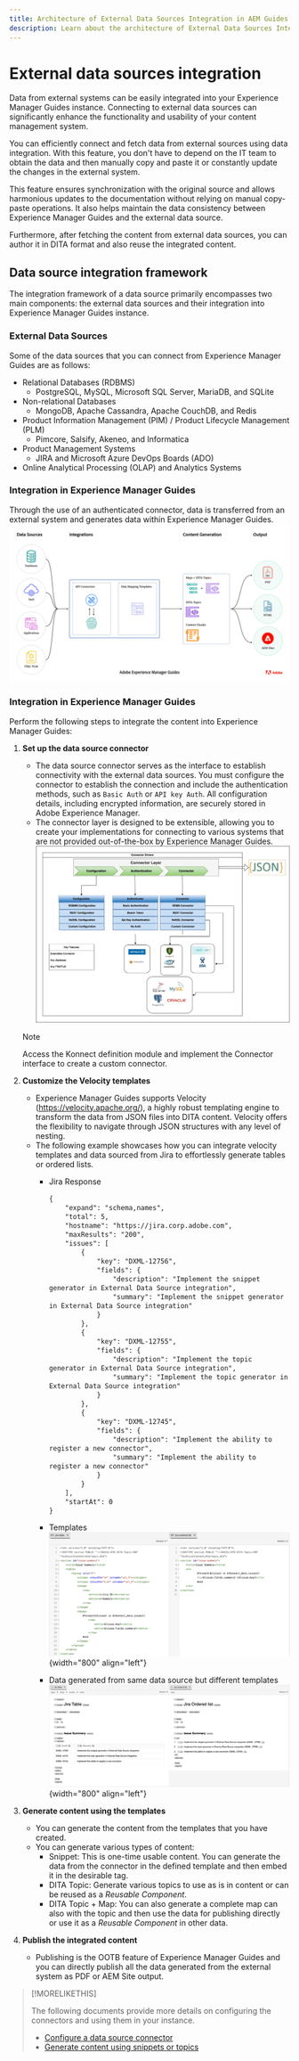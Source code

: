 ```yaml
---
title: Architecture of External Data Sources Integration in AEM Guides
description: Learn about the architecture of External Data Sources Integration in AEM Guides.
---
```

# External data sources integration

Data from external systems can be easily integrated into your Experience Manager Guides instance. Connecting to external data sources can significantly enhance the functionality and usability of your content management system. 


You can efficiently connect and fetch data from external sources using data integration. With this feature, you don't have to depend on the IT team to obtain the data and then manually copy and paste it or constantly update the changes in the external system.

This feature ensures synchronization with the original source and allows harmonious updates to the documentation without relying on manual copy-paste operations. It also helps maintain the data consistency between Experience Manager Guides and the external data source.

Furthermore, after fetching the content from external data sources, you can author it in DITA format and also reuse the integrated content.


## Data source integration framework

The integration framework of a data source primarily encompasses two main components: the external data sources and their integration into Experience Manager Guides instance.

### External Data Sources

Some of the data sources that you can connect from Experience Manager Guides are as follows:

- Relational Databases (RDBMS)
    - PostgreSQL, MySQL, Microsoft SQL Server, MariaDB, and SQLite
- Non-relational Databases
    - MongoDB, Apache Cassandra, Apache CouchDB, and Redis
- Product Information Management (PIM) / Product Lifecycle Management (PLM)
    - Pimcore, Salsify, Akeneo, and Informatica
- Product Management Systems
    - JIRA and Microsoft Azure DevOps Boards (ADO) 
- Online Analytical Processing (OLAP) and Analytics Systems

### Integration in Experience Manager Guides 



Through the use of an authenticated connector, data is transferred from an external system and generates data within Experience Manager Guides.
![Architecture](assets/Konnect-Architecture.gif)


### Integration in Experience Manager Guides

Perform the following steps to integrate the content into Experience Manager Guides:

1. **Set up the data source connector**
    - The data source connector serves as the interface to establish connectivity with the external data sources. You must configure the connector to establish the connection and include the authentication methods, such as `Basic Auth` or `API key Auth`. All configuration details, including encrypted information, are securely stored in Adobe Experience Manager.
    - The connector layer is designed to be extensible, allowing you to create your implementations for connecting to various systems that are not provided out-of-the-box by Experience Manager Guides.
      ![Connector Layer](assets/data-source-connector-layer.jpg)
   >[!NOTE]
   >
   > Access the Konnect definition module and implement the Connector interface to create a custom connector.
   
1. **Customize the Velocity templates** 

   - Experience Manager Guides supports Velocity (https://velocity.apache.org/), a highly robust templating engine to transform the data from JSON files into DITA content. Velocity offers the flexibility to navigate through JSON structures with any level of nesting.
   - The following example showcases how you can integrate velocity templates and data sourced from Jira to effortlessly generate tables or ordered lists.
      - Jira Response
     
        ```
        {
            "expand": "schema,names",
            "total": 5,
            "hostname": "https://jira.corp.adobe.com",
            "maxResults": "200",
            "issues": [
                {
                    "key": "DXML-12756",
                    "fields": {
                        "description": "Implement the snippet generator in External Data Source integration",
                        "summary": "Implement the snippet generator in External Data Source integration"
                    }
                },
                {
                    "key": "DXML-12755",
                    "fields": {
                        "description": "Implement the topic generator in External Data Source integration",
                        "summary": "Implement the topic generator in External Data Source integration"
                    }
                },
                {
                    "key": "DXML-12745",
                    "fields": {
                        "description": "Implement the ability to register a new connector",
                        "summary": "Implement the ability to register a new connector"
                    }
                }
            ],
            "startAt": 0
        }
        ```
        
      - Templates
        ![Templating Engine](assets/data-source-TemplatingEngine.png){width="800" align="left"}
      - Data generated from same data source but different templates
        ![Data Generated](assets/data-source-templates-topics.png){width="800" align="left"}        

1. **Generate content using the templates** 
   - You can generate the content from the templates that you have created. 
   - You can generate various types of content:
        - Snippet: This is one-time usable content. You can generate the data from the connector in the defined template and then embed it in the desirable tag.
        - DITA Topic: Generate various topics to use as is in content or can be reused as a *Reusable Component*.
        - DITA Topic + Map: You can also generate a complete map can also with the topic and then use the data for publishing directly or use it as a *Reusable Component* in other data.


1. **Publish the integrated content** 
   - Publishing is the OOTB feature of Experience Manager Guides and you can directly publish all the data generated from the external system as PDF or AEM Site output. 

> [!MORELIKETHIS]
>
> The following documents provide more details on configuring the connectors and using them in your instance.
> - [Configure a data source connector](conf-data-source-connector-tools.md)
> - [Generate content using snippets or topics](../user-guide/web-editor-content-snippet.md)